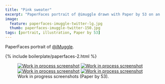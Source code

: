 ```yaml
---
title: "Pink sweater"
excerpt: "PaperFaces portrait of @imuggle drawn with Paper by 53 on an iPad."
image: 
  feature: paperfaces-imuggle-twitter-lg.jpg
  thumb: paperfaces-imuggle-twitter-150.jpg
tags: [portrait, illustration, Paper by 53]
---
```


PaperFaces portrait of [@iMuggle](http://twitter.com/iMuggle).

{% include boilerplate/paperfaces-2.html %}

<figure class="half">
	<a href="{{ site.url }}/images/paperfaces-imuggle-process-1-lg.jpg"><img src="{{ site.url }}/images/paperfaces-imuggle-process-1-600.jpg" alt="Work in process screenshot"></a>
	<a href="{{ site.url }}/images/paperfaces-imuggle-process-2-lg.jpg"><img src="{{ site.url }}/images/paperfaces-imuggle-process-2-600.jpg" alt="Work in process screenshot"></a>
	<a href="{{ site.url }}/images/paperfaces-imuggle-process-3-lg.jpg"><img src="{{ site.url }}/images/paperfaces-imuggle-process-3-600.jpg" alt="Work in process screenshot"></a>
	<a href="{{ site.url }}/images/paperfaces-imuggle-process-4-lg.jpg"><img src="{{ site.url }}/images/paperfaces-imuggle-process-4-600.jpg" alt="Work in process screenshot"></a>
	<figcaption>Work in progress screenshots (Paper by 53).</figcaption>
</figure>